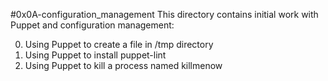 #0x0A-configuration_management
This directory contains initial work with Puppet and configuration management:

0. Using Puppet to create a file in /tmp directory
1. Using Puppet to install puppet-lint
2. Using Puppet to kill a process named killmenow
